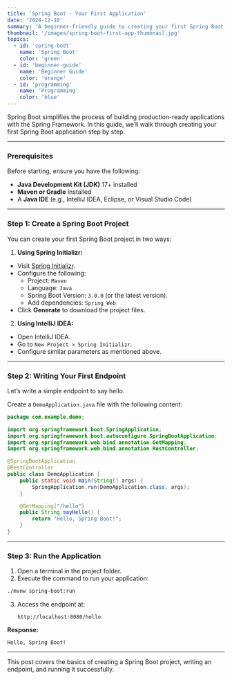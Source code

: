 ```yaml
---
title: 'Spring Boot - Your First Application'
date: '2024-12-10'
summary: 'A beginner-friendly guide to creating your first Spring Boot application from scratch. Learn the basics and start your journey with Spring Boot.'
thumbnail: '/images/spring-boot-first-app-thumbnail.jpg'
topics:
  - id: 'spring-boot'
    name: 'Spring Boot'
    color: 'green'
  - id: 'beginner-guide'
    name: 'Beginner Guide'
    color: 'orange'
  - id: 'programming'
    name: 'Programming'
    color: 'blue'
---
```


Spring Boot simplifies the process of building production-ready applications with the Spring Framework. In this guide, we’ll walk through creating your first Spring Boot application step by step.

---

### **Prerequisites**

Before starting, ensure you have the following:

- **Java Development Kit (JDK)** 17+ installed
- **Maven or Gradle** installed
- A **Java IDE** (e.g., IntelliJ IDEA, Eclipse, or Visual Studio Code)

---

### **Step 1: Create a Spring Boot Project**

You can create your first Spring Boot project in two ways:

1. **Using Spring Initializr:**

- Visit [Spring Initializr](https://start.spring.io/).
- Configure the following:
  - Project: `Maven`
  - Language: `Java`
  - Spring Boot Version: `3.0.0` (or the latest version).
  - Add dependencies: `Spring Web`
- Click **Generate** to download the project files.

2. **Using IntelliJ IDEA:**

- Open IntelliJ IDEA.
- Go to `New Project > Spring Initializr`.
- Configure similar parameters as mentioned above.

---

### **Step 2: Writing Your First Endpoint**

Let’s write a simple endpoint to say hello.

Create a `DemoApplication.java` file with the following content:

```java
package com.example.demo;

import org.springframework.boot.SpringApplication;
import org.springframework.boot.autoconfigure.SpringBootApplication;
import org.springframework.web.bind.annotation.GetMapping;
import org.springframework.web.bind.annotation.RestController;

@SpringBootApplication
@RestController
public class DemoApplication {
    public static void main(String[] args) {
        SpringApplication.run(DemoApplication.class, args);
    }

    @GetMapping("/hello")
    public String sayHello() {
        return "Hello, Spring Boot!";
    }
}
```

---

### **Step 3: Run the Application**

1. Open a terminal in the project folder.
2. Execute the command to run your application:

```bash
./mvnw spring-boot:run
```

3. Access the endpoint at:
   ```
   http://localhost:8080/hello
   ```

**Response:**

```
Hello, Spring Boot!
```

---

This post covers the basics of creating a Spring Boot project, writing an endpoint, and running it successfully.
